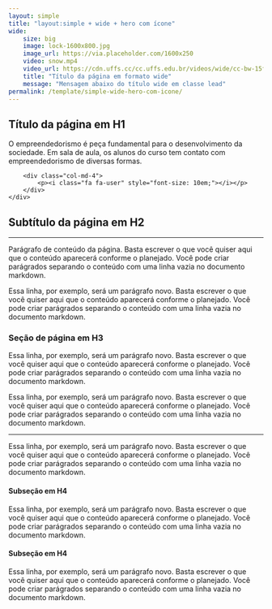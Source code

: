 ```yaml
---
layout: simple
title: "layout:simple + wide + hero com ícone"
wide:
    size: big
    image: lock-1600x800.jpg
    image_url: https://via.placeholder.com/1600x250
    video: snow.mp4
    video_url: https://cdn.uffs.cc/cc.uffs.edu.br/videos/wide/cc-bw-15fps.mp4
    title: "Título da página em formato wide"
    message: "Mensagem abaixo do título wide em classe lead"
permalink: /template/simple-wide-hero-com-icone/
---
```


<section class="hero">
    <div class="row align-items-center">
        <div class="col-md-8">
            <h1>Título da página em H1</h1>
            <p class="lead">O empreendedorismo é peça fundamental para o desenvolvimento da sociedade. Em sala de aula, os alunos do curso tem contato com empreendedorismo de diversas formas.</p>
        </div>

        <div class="col-md-4">
            <p><i class="fa fa-user" style="font-size: 10em;"></i></p>
        </div>
    </div>
</section>

## Subtítulo da página em H2
---

Parágrafo de conteúdo da página. Basta escrever o que você quiser aqui que o conteúdo aparecerá conforme o planejado. Você pode criar parágrados separando o conteúdo com uma linha vazia no documento markdown.

Essa linha, por exemplo, será um parágrafo novo. Basta escrever o que você quiser aqui que o conteúdo aparecerá conforme o planejado. Você pode criar parágrados separando o conteúdo com uma linha vazia no documento markdown.


### Seção de página em H3

Essa linha, por exemplo, será um parágrafo novo. Basta escrever o que você quiser aqui que o conteúdo aparecerá conforme o planejado. Você pode criar parágrados separando o conteúdo com uma linha vazia no documento markdown.

Essa linha, por exemplo, será um parágrafo novo. Basta escrever o que você quiser aqui que o conteúdo aparecerá conforme o planejado. Você pode criar parágrados separando o conteúdo com uma linha vazia no documento markdown.

___

Essa linha, por exemplo, será um parágrafo novo. Basta escrever o que você quiser aqui que o conteúdo aparecerá conforme o planejado. Você pode criar parágrados separando o conteúdo com uma linha vazia no documento markdown.

#### Subseção em H4

Essa linha, por exemplo, será um parágrafo novo. Basta escrever o que você quiser aqui que o conteúdo aparecerá conforme o planejado. Você pode criar parágrados separando o conteúdo com uma linha vazia no documento markdown.

#### Subseção em H4

Essa linha, por exemplo, será um parágrafo novo. Basta escrever o que você quiser aqui que o conteúdo aparecerá conforme o planejado. Você pode criar parágrados separando o conteúdo com uma linha vazia no documento markdown.